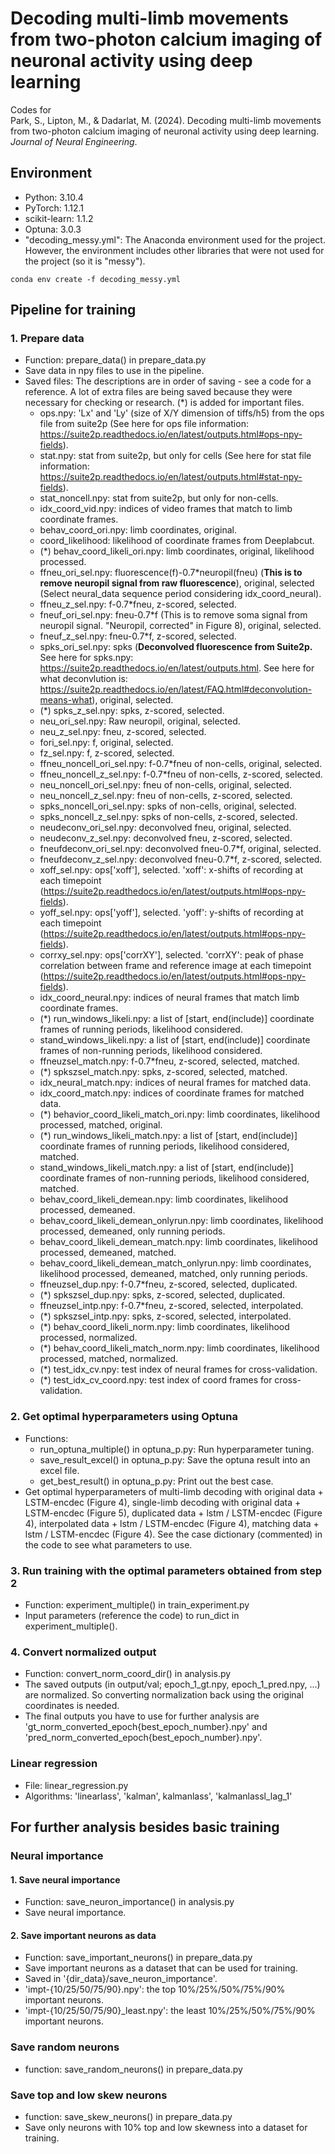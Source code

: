 # Decoding multi-limb movements from two-photon calcium imaging of neuronal activity using deep learning

Codes for\
Park, S., Lipton, M., & Dadarlat, M. (2024). Decoding multi-limb movements from two-photon calcium imaging of neuronal activity using deep learning. *Journal of Neural Engineering*.

## Environment
- Python: 3.10.4
- PyTorch: 1.12.1
- scikit-learn: 1.1.2
- Optuna: 3.0.3
- "decoding_messy.yml": The Anaconda environment used for the project. However, the environment includes other libraries that were not used for the project (so it is "messy").
```
conda env create -f decoding_messy.yml
```

## Pipeline for training 
### 1. Prepare data
- Function: prepare_data() in prepare_data.py
- Save data in npy files to use in the pipeline.
- Saved files: The descriptions are in order of saving - see a code for a reference. A lot of extra files are being saved because they were necessary for checking or research. (*) is added for important files.
    - ops.npy: 'Lx' and 'Ly' (size of X/Y dimension of tiffs/h5) from the ops file from suite2p (See here for ops file information: https://suite2p.readthedocs.io/en/latest/outputs.html#ops-npy-fields).
    - stat.npy: stat from suite2p, but only for cells (See here for stat file information: https://suite2p.readthedocs.io/en/latest/outputs.html#stat-npy-fields).
    - stat_noncell.npy: stat from suite2p, but only for non-cells.
    - idx_coord_vid.npy: indices of video frames that match to limb coordinate frames.
    - behav_coord_ori.npy: limb coordinates, original.
    - coord_likelihood: likelihood of coordinate frames from Deeplabcut.
    - (*) behav_coord_likeli_ori.npy: limb coordinates, original, likelihood processed.
    - ffneu_ori_sel.npy: fluorescence(f)-0.7*neuropil(fneu) (**This is to remove neuropil signal from raw fluorescence**), original, selected (Select neural_data sequence period considering idx_coord_neural).
    - ffneu_z_sel.npy: f-0.7*fneu, z-scored, selected.
    - fneuf_ori_sel.npy: fneu-0.7*f (This is to remove soma signal from neuropil signal. "Neuropil, corrected" in Figure 8), original, selected.
    - fneuf_z_sel.npy: fneu-0.7*f, z-scored, selected.
    - spks_ori_sel.npy: spks (**Deconvolved fluorescence from Suite2p.** See here for spks.npy: https://suite2p.readthedocs.io/en/latest/outputs.html. See here for what deconvlution is: https://suite2p.readthedocs.io/en/latest/FAQ.html#deconvolution-means-what), original, selected.
    - (*) spks_z_sel.npy: spks, z-scored, selected.
    - neu_ori_sel.npy: Raw neuropil, original, selected.
    - neu_z_sel.npy: fneu, z-scored, selected.
    - fori_sel.npy: f, original, selected.
    - fz_sel.npy: f, z-scored, selected.
    - ffneu_noncell_ori_sel.npy: f-0.7*fneu of non-cells, original, selected.
    - ffneu_noncell_z_sel.npy: f-0.7*fneu of non-cells, z-scored, selected.
    - neu_noncell_ori_sel.npy: fneu of non-cells, original, selected.
    - neu_noncell_z_sel.npy: fneu of non-cells, z-scored, selected.
    - spks_noncell_ori_sel.npy: spks of non-cells, original, selected.
    - spks_noncell_z_sel.npy: spks of non-cells, z-scored, selected.
    - neudeconv_ori_sel.npy: deconvolved fneu, original, selected.
    - neudeconv_z_sel.npy: deconvolved fneu, z-scored, selected.
    - fneufdeconv_ori_sel.npy: deconvolved fneu-0.7*f, original, selected.
    - fneufdeconv_z_sel.npy: deconvolved fneu-0.7*f, z-scored, selected.
    - xoff_sel.npy: ops['xoff'], selected. 'xoff': x-shifts of recording at each timepoint (https://suite2p.readthedocs.io/en/latest/outputs.html#ops-npy-fields).
    - yoff_sel.npy: ops['yoff'], selected. 'yoff': y-shifts of recording at each timepoint (https://suite2p.readthedocs.io/en/latest/outputs.html#ops-npy-fields).
    - corrxy_sel.npy: ops['corrXY'], selected. 'corrXY': peak of phase correlation between frame and reference image at each timepoint (https://suite2p.readthedocs.io/en/latest/outputs.html#ops-npy-fields).
    - idx_coord_neural.npy: indices of neural frames that match limb coordinate frames.
    - (*) run_windows_likeli.npy: a list of [start, end(include)] coordinate frames of running periods, likelihood considered. 
    - stand_windows_likeli.npy: a list of [start, end(include)] coordinate frames of non-running periods, likelihood considered. 
    - ffneuzsel_match.npy: f-0.7*fneu, z-scored, selected, matched.
    - (*) spkszsel_match.npy: spks, z-scored, selected, matched.
    - idx_neural_match.npy: indices of neural frames for matched data.
    - idx_coord_match.npy: indices of coordinate frames for matched data.
    - (*) behavior_coord_likeli_match_ori.npy: limb coordinates, likelihood processed, matched, original.
    - (*) run_windows_likeli_match.npy: a list of [start, end(include)] coordinate frames of running periods, likelihood considered, matched.
    - stand_windows_likeli_match.npy: a list of [start, end(include)] coordinate frames of non-running periods, likelihood considered, matched.
    - behav_coord_likeli_demean.npy: limb coordinates, likelihood processed, demeaned.
    - behav_coord_likeli_demean_onlyrun.npy: limb coordinates, likelihood processed, demeaned, only running periods.
    - behav_coord_likeli_demean_match.npy: limb coordinates, likelihood processed, demeaned, matched.
    - behav_coord_likeli_demean_match_onlyrun.npy: limb coordinates, likelihood processed, demeaned, matched, only running periods.
    - ffneuzsel_dup.npy: f-0.7*fneu, z-scored, selected, duplicated.
    - (*) spkszsel_dup.npy: spks, z-scored, selected, duplicated.
    - ffneuzsel_intp.npy: f-0.7*fneu, z-scored, selected, interpolated.
    - (*) spkszsel_intp.npy: spks, z-scored, selected, interpolated.
    - (*) behav_coord_likeli_norm.npy: limb coordinates, likelihood processed, normalized.
    - (*) behav_coord_likeli_match_norm.npy: limb coordinates, likelihood processed, matched, normalized.
    - (*) test_idx_cv.npy: test index of neural frames for cross-validation.
    - (*) test_idx_cv_coord.npy: test index of coord frames for cross-validation.

### 2. Get optimal hyperparameters using Optuna
-  Functions:
    - run_optuna_multiple() in optuna_p.py: Run hyperparameter tuning.
    - save_result_excel() in optuna_p.py: Save the optuna result into an excel file.
    - get_best_result() in optuna_p.py: Print out the best case.
- Get optimal hyperparameters of multi-limb decoding with original data + LSTM-encdec (Figure 4), single-limb decoding with original data + LSTM-encdec (Figure 5), duplicated data + lstm / LSTM-encdec (Figure 4), interpolated data + lstm / LSTM-encdec (Figure 4), matching data + lstm / LSTM-encdec (Figure 4). See the case dictionary (commented) in the code to see what parameters to use.

### 3. Run training with the optimal parameters obtained from step 2
- Function: experiment_multiple() in train_experiment.py
- Input parameters (reference the code) to run_dict in experiment_multiple().

### 4. Convert normalized output
- Function: convert_norm_coord_dir() in analysis.py
- The saved outputs (in output/val; epoch_1_gt.npy, epoch_1_pred.npy, ...) are normalized. So converting normalization back using the original coordinates is needed.
- The final outputs you have to use for further analysis are 'gt_norm_converted_epoch{best_epoch_number}.npy' and 'pred_norm_converted_epoch{best_epoch_number}.npy'.

### Linear regression
- File: linear_regression.py
- Algorithms: 'linearlass', 'kalman', kalmanlass', 'kalmanlassl_lag_1'

## For further analysis besides basic training
### Neural importance
#### 1. Save neural importance
- Function: save_neuron_importance() in analysis.py
- Save neural importance.
#### 2. Save important neurons as data
- Function: save_important_neurons() in prepare_data.py
- Save important neurons as a dataset that can be used for training.
- Saved in '{dir_data}/save_neuron_importance'.
- 'impt-{10/25/50/75/90}.npy': the top 10%/25%/50%/75%/90% important neurons.
- 'impt-{10/25/50/75/90}_least.npy': the least 10%/25%/50%/75%/90% important neurons.

### Save random neurons
- function: save_random_neurons() in prepare_data.py

### Save top and low skew neurons
- function: save_skew_neurons() in prepare_data.py
- Save only neurons with 10% top and low skewness into a dataset for training.


